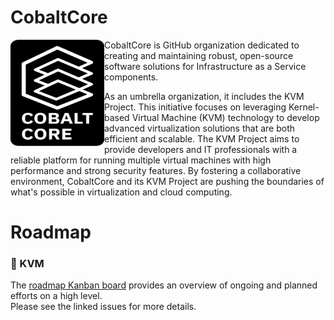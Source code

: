 CobaltCore
==========

<a href="https://github.com/cobaltcore-dev"><img align="left" width="150" height="170" src="https://raw.githubusercontent.com/cobaltcore-dev/.github/main/assets/Logo_Cobalt_Core_Typo_white_background.svg"></a>

CobaltCore is GitHub organization dedicated to creating and maintaining robust, open-source software solutions for Infrastructure as a Service components. 

As an umbrella organization, it includes the KVM Project. This initiative focuses on leveraging Kernel-based Virtual Machine (KVM) technology to develop advanced virtualization solutions that are both efficient and scalable. The KVM Project aims to provide developers and IT professionals with a reliable platform for running multiple virtual machines with high performance and strong security features. By fostering a collaborative environment, CobaltCore and its KVM Project are pushing the boundaries of what's possible in virtualization and cloud computing.

# Roadmap

### 🐧 KVM
The [roadmap Kanban board](https://github.com/orgs/cobaltcore-dev/projects/1/views/1) provides an overview of ongoing and planned efforts on a high level.    
Please see the linked issues for more details.